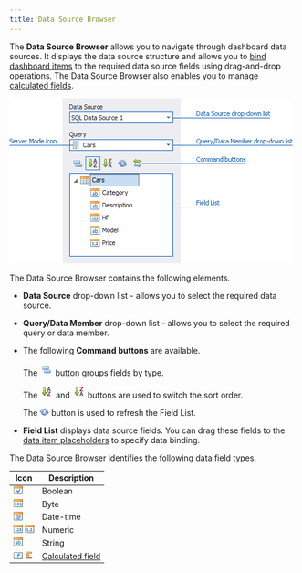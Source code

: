 ```yaml
---
title: Data Source Browser
---
```

The **Data Source Browser** allows you to navigate through dashboard data sources. It displays the data source structure and allows you to [bind dashboard items](../../../../dashboard-for-desktop/articles/dashboard-designer/binding-dashboard-items-to-data/binding-dashboard-items-to-data.md) to the required data source fields using drag-and-drop operations. The Data Source Browser also enables you to manage [calculated fields](../../../../dashboard-for-desktop/articles/dashboard-designer/working-with-data/creating-calculated-fields.md).

![UIElements_DataSourceBrowser_Browser](../../../images/Img20675.png)

The Data Source Browser contains the following elements.
* **Data Source** drop-down list - allows you to select the required data source.
* **Query/Data Member** drop-down list - allows you to select the required query or data member.
* The following **Command buttons** are available.
	
	The ![UIElements_DataSourceBrowser_GroupFieldsButton](../../../images/Img20695.png) button groups fields by type.
	
	The ![UIElements_DataSourceBrowser_SortAscendingButton](../../../images/Img20696.png) and ![UIElements_DataSourceBrowser_SortDescendingButton](../../../images/Img20697.png) buttons are used to switch the sort order.
	
	The ![DataSourceBrowser_RefreshFieldList](../../../images/Img118211.png) button is used to refresh the Field List.
* **Field List** displays data source fields. You can drag these fields to the [data item placeholders](../../../../dashboard-for-desktop/articles/dashboard-designer/ui-elements/data-items-pane.md) to specify data binding.

The Data Source Browser identifies the following data field types.

| Icon | Description |
|---|---|
| ![field-list-icon-boolean](../../../images/Img18791.png) | Boolean |
| ![field-list-icon-byte](../../../images/Img18792.png) | Byte |
| ![field-list-icon-date-time](../../../images/Img18795.png) | Date-time |
| ![field-list-icon-number](../../../images/Img18796.png) ![UIElements_DataSourceBrowser_FieldListIconNumericFloat](../../../images/Img20881.png) | Numeric |
| ![field-list-icon-string](../../../images/Img18798.png) | String |
| ![field-list-icon-calculated-field](../../../images/Img18793.png) ![SummaryCalculatedFieldIcon](../../../images/Img118212.png) | [Calculated field](../../../../dashboard-for-desktop/articles/dashboard-designer/working-with-data/creating-calculated-fields.md) |